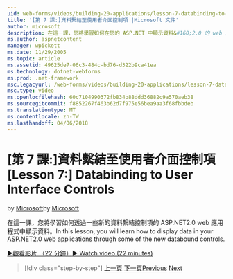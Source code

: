 ```yaml
---
uid: web-forms/videos/building-20-applications/lesson-7-databinding-to-user-interface-controls
title: '[第 7 課:]資料繫結至使用者介面控制項 |Microsoft 文件'
author: microsoft
description: 在這一課，您將學習如何在您的 ASP.NET 中顯示資料&#160;2.0 的 web 應用程式，透過一些新的資料繫結控制項。
ms.author: aspnetcontent
manager: wpickett
ms.date: 11/29/2005
ms.topic: article
ms.assetid: 49625de7-06c3-484c-bd76-d322b9ca41ea
ms.technology: dotnet-webforms
ms.prod: .net-framework
msc.legacyurl: /web-forms/videos/building-20-applications/lesson-7-databinding-to-user-interface-controls
msc.type: video
ms.openlocfilehash: 60c7104990372fb834b88ddd36882c9a570aeb38
ms.sourcegitcommit: f8852267f463b62d7f975e56bea9aa3f68fbbdeb
ms.translationtype: MT
ms.contentlocale: zh-TW
ms.lasthandoff: 04/06/2018
---
```

<a name="lesson-7-databinding-to-user-interface-controls"></a><span data-ttu-id="0244b-103">[第 7 課:]資料繫結至使用者介面控制項</span><span class="sxs-lookup"><span data-stu-id="0244b-103">[Lesson 7:] Databinding to User Interface Controls</span></span>
====================
<span data-ttu-id="0244b-104">by [Microsoft](https://github.com/microsoft)</span><span class="sxs-lookup"><span data-stu-id="0244b-104">by [Microsoft](https://github.com/microsoft)</span></span>

<span data-ttu-id="0244b-105">在這一課，您將學習如何透過一些新的資料繫結控制項的 ASP.NET2.0 web 應用程式中顯示資料。</span><span class="sxs-lookup"><span data-stu-id="0244b-105">In this lesson, you will learn how to display data in your ASP.NET2.0 web applications through some of the new databound controls.</span></span>

[<span data-ttu-id="0244b-106">&#9654;觀看影片 （22 分鐘）</span><span class="sxs-lookup"><span data-stu-id="0244b-106">&#9654; Watch video (22 minutes)</span></span>](https://channel9.msdn.com/Blogs/ASP-NET-Site-Videos/lesson-7-databinding-to-user-interface-controls)

> [!div class="step-by-step"]
> <span data-ttu-id="0244b-107">[上一頁](lesson-6-working-with-stylesheets-and-master-pages.md)
> [下一頁](lesson-8-working-with-the-gridview-and-formview.md)</span><span class="sxs-lookup"><span data-stu-id="0244b-107">[Previous](lesson-6-working-with-stylesheets-and-master-pages.md)
[Next](lesson-8-working-with-the-gridview-and-formview.md)</span></span>
